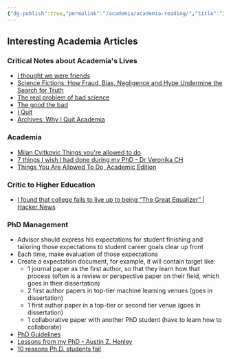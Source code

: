 ```yaml
---
{"dg-publish":true,"permalink":"/academia/academia-reading/","title":"Interesting Academia Articles","created":"2023-03-04T04:06:11.733+07:00","updated":"2025-08-06T07:19:06.874+07:00"}
---
```



## Interesting Academia Articles

### Critical Notes about Academia's Lives

- [I thought we were friends](https://nautil.us/blog/you-want-to-see-my-data-i-thought-we-were-friends)
- [Science Fictions: How Fraud, Bias, Negligence and Hype Undermine the Search for Truth](https://www.sciencefictions.org/)
- [The real problem of bad science](https://statmodeling.stat.columbia.edu/2020/07/29/the-crooks-get-the-headlines-but-the-real-problem-is-bad-science-done-by-non-crooks/)
- [The good the bad](https://reyammer.io/blog/2020/10/03/the-good-the-bad-and-the-bye-bye-why-i-left-my-tenured-academic-job/)
- [I Quit](https://medium.com/@jamesheathers/i-quit-be062295f638)
- [Archives: Why I Quit Academia](https://aardvark-lily-k2lz.squarespace.com/transcripts/archives/quit-academia)

### Academia

- [Milan Cvitkovic Things you're allowed to do](https://milan.cvitkovic.net/writing/things_youre_allowed_to_do/)
- [7 things I wish I had done during my PhD - Dr Veronika CH](https://veronikach.com/phd-advice/7-things-i-wish-i-had-done-during-my-phd/)
- [Things You Are Allowed To Do, Academic Edition](https://bastian.rieck.me/blog/posts/2021/things/)

### Critic to Higher Education

- [I found that college fails to live up to being “The Great Equalizer” | Hacker News](https://news.ycombinator.com/item?id=29614837)

### PhD Management

- Advisor should express his expectations for student finishing and tailoring those expectations to student career goals clear up front
- Each time, make evaluation of those expectations
- Create a expectation document, for example, it will contain target like:
    - 1 journal paper as the first author, so that they learn how that process (often is a review or perspective paper on their field, which goes in their dissertation)
    - 2 first author papers in top-tier machine learning venues (goes in dissertation)
    - 1 first author paper in a top-tier or second tier venue (goes in dissertation)
    - 1 collaborative paper with another PhD student (have to learn how to collaborate)
- [PhD Guidelines](https://docs.google.com/document/d/11D3kHElzS2HQxTwPqcaTnU5HCJ8WGE5brTXI4KLf4dM/preview?pru=AAABdEuvtyI*GzkahQDc6258ENvVeY5r0w)
- [Lessons from my PhD - Austin Z. Henley](https://web.eecs.utk.edu/~azh/blog/lessonsfrommyphd.html)
- [10 reasons Ph.D. students fail](https://matt.might.net/articles/ways-to-fail-a-phd/)
